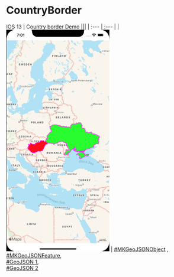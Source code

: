 # CountryBorder
IOS 13 | Country border Demo
|||
| :--- | :--- |
| <img src="/Screenshot.png" height="600">   |  [#MKGeoJSONObject](https://developer.apple.com/documentation/mapkit/mkgeojsonobject) , <br/>[#MKGeoJSONFeature](https://developer.apple.com/documentation/mapkit/mkgeojsonfeature),<br/> [#GeoJSON 1](http://geojson.io/#map=2/11.5/44.6),<br/> [#GeoJSON 2](https://www.keene.edu/campus/maps/tool/)
